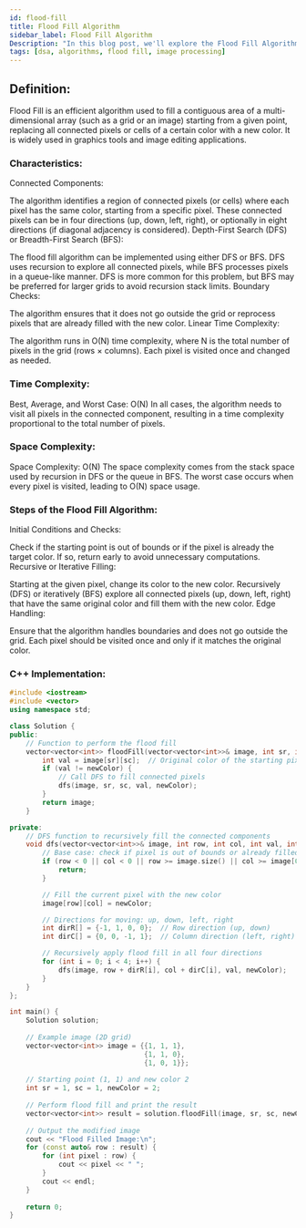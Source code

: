 ```yaml
---
id: flood-fill 
title: Flood Fill Algorithm 
sidebar_label: Flood Fill Algorithm 
Description: "In this blog post, we'll explore the Flood Fill Algorithm, an efficient algorithm used to modify connected components in images or grids by filling them with a new color starting from a given point." 
tags: [dsa, algorithms, flood fill, image processing]
---
```

## Definition:
Flood Fill is an efficient algorithm used to fill a contiguous area of a multi-dimensional array (such as a grid or an image) starting from a given point, replacing all connected pixels or cells of a certain color with a new color. It is widely used in graphics tools and image editing applications.

### Characteristics:
Connected Components:

The algorithm identifies a region of connected pixels (or cells) where each pixel has the same color, starting from a specific pixel. These connected pixels can be in four directions (up, down, left, right), or optionally in eight directions (if diagonal adjacency is considered).
Depth-First Search (DFS) or Breadth-First Search (BFS):

The flood fill algorithm can be implemented using either DFS or BFS. DFS uses recursion to explore all connected pixels, while BFS processes pixels in a queue-like manner. DFS is more common for this problem, but BFS may be preferred for larger grids to avoid recursion stack limits.
Boundary Checks:

The algorithm ensures that it does not go outside the grid or reprocess pixels that are already filled with the new color.
Linear Time Complexity:

The algorithm runs in O(N) time complexity, where N is the total number of pixels in the grid (rows × columns). Each pixel is visited once and changed as needed.

### Time Complexity:
Best, Average, and Worst Case: O(N)
In all cases, the algorithm needs to visit all pixels in the connected component, resulting in a time complexity proportional to the total number of pixels.

### Space Complexity:
Space Complexity: O(N)
The space complexity comes from the stack space used by recursion in DFS or the queue in BFS. The worst case occurs when every pixel is visited, leading to O(N) space usage.

### Steps of the Flood Fill Algorithm:
Initial Conditions and Checks:

Check if the starting point is out of bounds or if the pixel is already the target color. If so, return early to avoid unnecessary computations.
Recursive or Iterative Filling:

Starting at the given pixel, change its color to the new color.
Recursively (DFS) or iteratively (BFS) explore all connected pixels (up, down, left, right) that have the same original color and fill them with the new color.
Edge Handling:

Ensure that the algorithm handles boundaries and does not go outside the grid. Each pixel should be visited once and only if it matches the original color.

### C++ Implementation:

```cpp
#include <iostream>
#include <vector>
using namespace std;

class Solution {
public:
    // Function to perform the flood fill
    vector<vector<int>> floodFill(vector<vector<int>>& image, int sr, int sc, int newColor) {
        int val = image[sr][sc];  // Original color of the starting pixel
        if (val != newColor) {
            // Call DFS to fill connected pixels
            dfs(image, sr, sc, val, newColor);
        }
        return image;
    }

private:
    // DFS function to recursively fill the connected components
    void dfs(vector<vector<int>>& image, int row, int col, int val, int newColor) {
        // Base case: check if pixel is out of bounds or already filled
        if (row < 0 || col < 0 || row >= image.size() || col >= image[0].size() || image[row][col] != val) {
            return;
        }

        // Fill the current pixel with the new color
        image[row][col] = newColor;

        // Directions for moving: up, down, left, right
        int dirR[] = {-1, 1, 0, 0};  // Row direction (up, down)
        int dirC[] = {0, 0, -1, 1};  // Column direction (left, right)

        // Recursively apply flood fill in all four directions
        for (int i = 0; i < 4; i++) {
            dfs(image, row + dirR[i], col + dirC[i], val, newColor);
        }
    }
};

int main() {
    Solution solution;
    
    // Example image (2D grid)
    vector<vector<int>> image = {{1, 1, 1},
                                 {1, 1, 0},
                                 {1, 0, 1}};
    
    // Starting point (1, 1) and new color 2
    int sr = 1, sc = 1, newColor = 2;
    
    // Perform flood fill and print the result
    vector<vector<int>> result = solution.floodFill(image, sr, sc, newColor);
    
    // Output the modified image
    cout << "Flood Filled Image:\n";
    for (const auto& row : result) {
        for (int pixel : row) {
            cout << pixel << " ";
        }
        cout << endl;
    }
    
    return 0;
}
